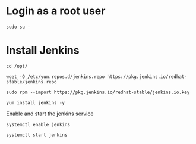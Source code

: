 # Login as a root user
```
sudo su -
```
# Install Jenkins
```
cd /opt/

wget -O /etc/yum.repos.d/jenkins.repo https://pkg.jenkins.io/redhat-stable/jenkins.repo

sudo rpm --import https://pkg.jenkins.io/redhat-stable/jenkins.io.key

yum install jenkins -y
```
Enable and start the jenkins service
```
systemctl enable jenkins

systemctl start jenkins
```
